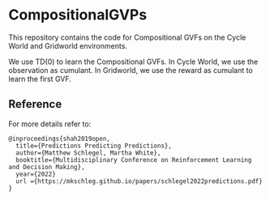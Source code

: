 # CompositionalGVPs
This repository contains the code for Compositional GVFs on the Cycle World and Gridworld environments. 

We use TD(0) to learn the Compositional GVFs. In Cycle World, we use the observation as cumulant.
In Gridworld, we use the reward as cumulant to learn the first GVF. 


## Reference
For more details refer to:
```
@inproceedings{shah2019open,
  title={Predictions Predicting Predictions},
  author={Matthew Schlegel, Martha White},
  booktitle={Multidisciplinary Conference on Reinforcement Learning and Decision Making},
  year={2022}
  url ={https://mkschleg.github.io/papers/schlegel2022predictions.pdf}
}
